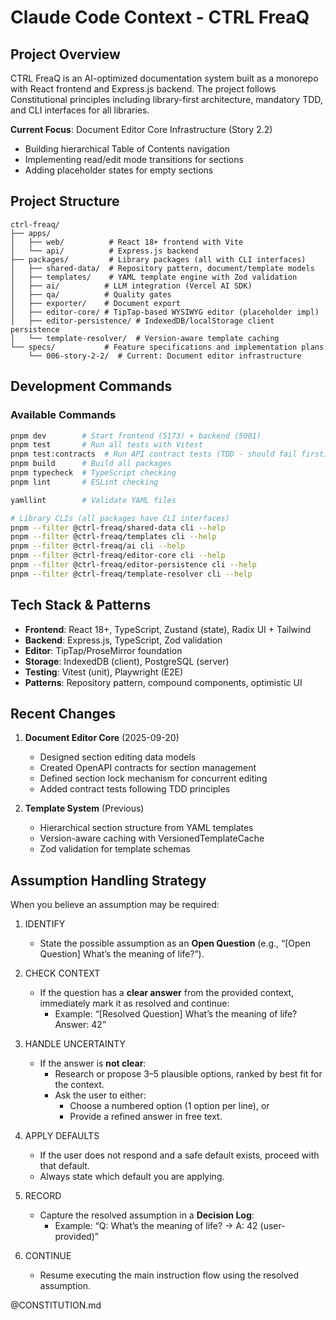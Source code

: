 # Claude Code Context - CTRL FreaQ

## Project Overview

CTRL FreaQ is an AI-optimized documentation system built as a monorepo with
React frontend and Express.js backend. The project follows Constitutional
principles including library-first architecture, mandatory TDD, and CLI
interfaces for all libraries.

**Current Focus**: Document Editor Core Infrastructure (Story 2.2)

- Building hierarchical Table of Contents navigation
- Implementing read/edit mode transitions for sections
- Adding placeholder states for empty sections

## Project Structure

```
ctrl-freaq/
├── apps/
│   ├── web/          # React 18+ frontend with Vite
│   └── api/          # Express.js backend
├── packages/         # Library packages (all with CLI interfaces)
│   ├── shared-data/  # Repository pattern, document/template models
│   ├── templates/    # YAML template engine with Zod validation
│   ├── ai/          # LLM integration (Vercel AI SDK)
│   ├── qa/          # Quality gates
│   ├── exporter/    # Document export
│   ├── editor-core/ # TipTap-based WYSIWYG editor (placeholder impl)
│   ├── editor-persistence/ # IndexedDB/localStorage client persistence
│   └── template-resolver/  # Version-aware template caching
└── specs/           # Feature specifications and implementation plans
    └── 006-story-2-2/  # Current: Document editor infrastructure
```

## Development Commands

### Available Commands

```bash
pnpm dev        # Start frontend (5173) + backend (5001)
pnpm test       # Run all tests with Vitest
pnpm test:contracts  # Run API contract tests (TDD - should fail first)
pnpm build      # Build all packages
pnpm typecheck  # TypeScript checking
pnpm lint       # ESLint checking

yamllint        # Validate YAML files

# Library CLIs (all packages have CLI interfaces)
pnpm --filter @ctrl-freaq/shared-data cli --help
pnpm --filter @ctrl-freaq/templates cli --help
pnpm --filter @ctrl-freaq/ai cli --help
pnpm --filter @ctrl-freaq/editor-core cli --help
pnpm --filter @ctrl-freaq/editor-persistence cli --help
pnpm --filter @ctrl-freaq/template-resolver cli --help
```

## Tech Stack & Patterns

- **Frontend**: React 18+, TypeScript, Zustand (state), Radix UI + Tailwind
- **Backend**: Express.js, TypeScript, Zod validation
- **Editor**: TipTap/ProseMirror foundation
- **Storage**: IndexedDB (client), PostgreSQL (server)
- **Testing**: Vitest (unit), Playwright (E2E)
- **Patterns**: Repository pattern, compound components, optimistic UI

## Recent Changes

1. **Document Editor Core** (2025-09-20)
   - Designed section editing data models
   - Created OpenAPI contracts for section management
   - Defined section lock mechanism for concurrent editing
   - Added contract tests following TDD principles

2. **Template System** (Previous)
   - Hierarchical section structure from YAML templates
   - Version-aware caching with VersionedTemplateCache
   - Zod validation for template schemas

## Assumption Handling Strategy

When you believe an assumption may be required:

1. IDENTIFY
   - State the possible assumption as an **Open Question** (e.g., “[Open
     Question] What’s the meaning of life?”).

2. CHECK CONTEXT
   - If the question has a **clear answer** from the provided context,
     immediately mark it as resolved and continue:
     - Example: “[Resolved Question] What’s the meaning of life? Answer: 42”

3. HANDLE UNCERTAINTY
   - If the answer is **not clear**:
     - Research or propose 3–5 plausible options, ranked by best fit for the
       context.
     - Ask the user to either:
       - Choose a numbered option (1 option per line), or
       - Provide a refined answer in free text.

4. APPLY DEFAULTS
   - If the user does not respond and a safe default exists, proceed with that
     default.
   - Always state which default you are applying.

5. RECORD
   - Capture the resolved assumption in a **Decision Log**:
     - Example: “Q: What’s the meaning of life? → A: 42 (user-provided)”

6. CONTINUE
   - Resume executing the main instruction flow using the resolved assumption.

@CONSTITUTION.md
